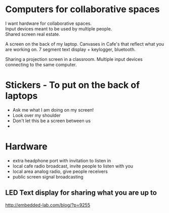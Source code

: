 # Computers for collaborative spaces

I want hardware for collaborative spaces.   
Input devices meant to be used by multiple people.   
Shared screen real estate. 

A screen on the back of my laptop. 
Canvases in Cafe's that reflect what you are working on. 
7 segment text display + keylogger, bluetooth.

Sharing a projection screen in a classroom. 
Multiple input devices connecting to the same computer. 



# Stickers - To put on the back of laptops

- Ask me what I am doing on my screen!
- Look over my shoulder
- Don't let this be a screen between us
- 


# Hardware

- extra headphone port with invitation to listen in
- local cafe radio broadcast, invite people to listen with you 
- local area analog radio, give people receivers 
- public screen signal broadcasting



## LED Text display for sharing what you are up to
http://embedded-lab.com/blog/?p=9255
